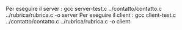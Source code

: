 Per eseguire il server : gcc server-test.c ../contatto/contatto.c ../rubrica/rubrica.c -o server
Per eseguire il client : gcc client-test.c ../contatto/contatto.c ../rubrica/rubrica.c -o client
